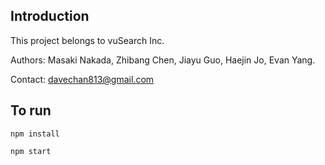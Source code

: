 ## Introduction
This project belongs to vuSearch Inc.

Authors: Masaki Nakada, Zhibang Chen, Jiayu Guo, Haejin Jo, Evan Yang.

Contact: davechan813@gmail.com

## To run
`npm install`

`npm start`
